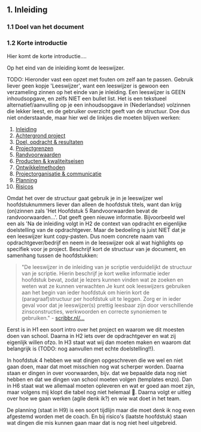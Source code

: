 ## 1. Inleiding

### 1.1 Doel van het document

### 1.2 Korte introductie

Hier komt de korte introductie....

Op het eind van de inleiding komt de leeswijzer.

TODO: Hieronder vast een opzet met fouten om zelf aan te passen. Gebruik liever geen kopje 'Leeswijzer', want een leeswijzer is gewoon een verzameling zinnen op het einde van je inleiding. Een leeswijzer is GEEN inhoudsopgave, en zelfs NIET een bullet list. Het is een tekstueel alternatief/aanvulling op je een inhoudsopgave in (Nederlandse) volzinnen die lekker leest, en de gebruiker overzicht geeft van de structuur. Doe dus niet onderstaande, maar hier wel de linkjes die moeten blijven werken:

1. [Inleiding](01-inleiding.md)
2. [Achtergrond project](02-achtergrond-project.md)
3. [Doel, opdracht & resultaten](03-doel-opdracht-resultaten.md)
4. [Projectgrenzen](04-projectgrenzen.md)
5. [Randvoorwaarden](05-randvoorwaarden.md)
6. [Producten & kwaliteitseisen](06-producten-kwaliteitseisen.md)
7. [Ontwikkelmethoden](07-ontwikkelmethoden.md)
8. [Projectorganisatie & communicatie](08-projectorganisatie-communicatie.md)
9. [Planning](09-planning.md)
10. [Risicos](10-risicos.md)

Omdat het over de structuur gaat gebruik je in je leeswijzer wel hoofdstuknummers liever dan alleen de hoofdstuk titels, want dan krijg (on)zinnen zals 'Het Hoofdstuk 5 Randvoorwaarden bevat de randvoorwaarden...'. Dat geeft geen nieuwe informatie. Bijvoorbeeld wel een als 'Na de inleiding volgt in H2 de context van opdracht en eigenlijke doelstelling van de opdrachtgever. Maar de bedoeling is juist NIET dat je een leeswijzer kunt copy-pasten. Dus noem concrete naam van opdrachtgever/bedrijf en neem in de leeswijzer ook al wat highlights op specifiek voor je project. Beschrijf kort de structuur van je document, en samenhang tussen de hoofdstukken:

> "De leeswijzer in de inleiding van je scriptie verduidelijkt de structuur van je scriptie. Hierin beschrijf je kort welke informatie ieder hoofdstuk bevat, zodat je lezers kunnen vinden wat ze zoeken en weten wat ze kunnen verwachten Je kunt ook leeswijzers gebruiken aan het begin van ieder hoofdstuk om hierin kort de (paragraaf)structuur per hoofdstuk uit te leggen. Zorg er in ieder geval voor dat je leeswijzer(s) prettig leesbaar zijn door verschillende zinsconstructies, werkwoorden en correcte synoniemen te gebruiken." - [scribbr.nl/...](https://www.scribbr.nl/scriptie-structuur/leeswijzer-scriptie/)

Eerst is in H1 een soort intro over het project en waarom we dit moesten doen van school. Daarna in H2 iets over de opdrachtgever en wat zij eigenlijk willen ofzo. In H3 staat wat wij dan moeten maken en waarom dat belangrijk is (TODO: nog aanvullen met echte doelstelling!!).

In hoofdstuk 4 hebben we wat dingen opgeschreven die we wel en niet gaan doen, maar dat moet misschien nog wat scherper worden. Daarna staan er dingen in over voorwaarden, bijv. dat we bepaalde data nog niet hebben en dat we dingen van school moeten volgen (templates enzo). Dan in H6 staat wat we allemaal moeten opleveren en wat er goed aan moet zijn, maar volgens mij klopt die tabel nog niet helemaal 😬. Daarna volgt er uitleg over hoe we gaan werken (agile denk ik?) en wie wat doet in het team.

De planning (staat in H9) is een soort tijdlijn maar die moet denk ik nog even afgestemd worden met de coach. En bij risico's (laatste hoofdstuk) staan wat dingen die mis kunnen gaan maar dat is nog niet heel uitgebreid.
